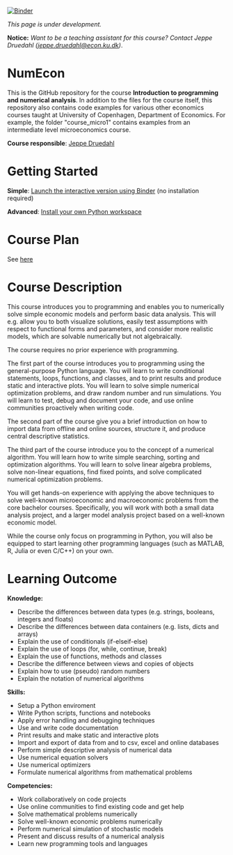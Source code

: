 [![Binder](https://mybinder.org/badge.svg)](https://mybinder.org/v2/gh/JeppeDruedahl/NumEcon/master)

*This page is under development.* 

**Notice:** *Want to be a teaching assistant for this course? Contact Jeppe Druedahl (<jeppe.druedahl@econ.ku.dk>)*.

# NumEcon

This is the GitHub repository for the course **Introduction to programming and numerical analysis**. In addition to the files for the course itself, this repository also contains code examples for various other economics courses taught at University of Copenhagen, Department of Economics. For example, the folder "course_micro1" contains examples from an intermediate level microeconomics course. 

**Course responsible**: [Jeppe Druedahl](http://web.econ.ku.dk/druedahl/)

# Getting Started

**Simple**: [Launch the interactive version using Binder](https://mybinder.org/v2/gh/JeppeDruedahl/NumEcon/master) (no installation required)

**Advanced**: [Install your own Python workspace](https://github.com/JeppeDruedahl/NumEcon/wiki/Installation-Notes)

# Course Plan

See [here](https://github.com/JeppeDruedahl/NumEcon/wiki/Course-Plan)

# Course Description

This course introduces you to programming and enables you to numerically solve simple economic models and perform basic data analysis. This will e.g. allow you to both visualize solutions, easily test assumptions with respect to functional forms and parameters, and consider more realistic models, which are solvable numerically but not algebraically.  

The course requires no prior experience with programming.

The first part of the course introduces you to programming using the general-purpose Python language. You will learn to write conditional statements, loops, functions, and classes, and to print results and produce static and interactive plots. You will learn to solve simple numerical optimization problems, and draw random number and run simulations. You will learn to test, debug and document your code, and use online communities proactively when writing code. 

The second part of the course give you a brief introduction on how to import data from offline and online sources, structure it, and produce central descriptive statistics. 

The third part of the course introduce you to the concept of a numerical algorithm. You will learn how to write simple searching, sorting and optimization algorithms. You will learn to solve linear algebra problems, solve non-linear equations, find fixed points, and solve complicated numerical optimization problems.

You will get hands-on experience with applying the above techniques to solve well-known microeconomic and macroeconomic problems from the core bachelor courses. Specifically, you will work with both a small data analysis project, and a larger model analysis project based on a well-known economic model.

While the course only focus on programming in Python, you will also be equipped to start learning other programming languages (such as MATLAB, R, Julia or even C/C++) on your own.

# Learning Outcome

**Knowledge:**
* Describe the differences between data types (e.g.  strings, booleans, integers and floats)
* Describe the differences between data containers (e.g. lists, dicts and arrays)
* Explain the use of conditionals (if-elseif-else)
* Explain the use of loops (for, while, continue, break)
* Explain the use of functions, methods and classes
* Describe the difference between views and copies of objects
* Explain how to use (pseudo) random numbers
* Explain the notation of numerical algorithms

**Skills:**
* Setup a Python enviroment
* Write Python scripts, functions and notebooks
* Apply error handling and debugging techniques
* Use and write code documentation
* Print results and make static and interactive plots
* Import and export of data from and to csv, excel and online databases
* Perform simple descriptive analysis  of numerical data
* Use numerical equation solvers
* Use numerical optimizers
* Formulate numerical algorithms from mathematical problems

**Competencies:**

* Work collaboratively on code projects
* Use online communities to find existing code and get help
* Solve mathematical problems numerically
* Solve well-known economic problems numerically
* Perform numerical simulation of stochastic models
* Present and discuss results of a numerical analysis
* Learn new programming tools and languages
